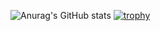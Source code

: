 <!-- GitHub Readme Stats -->
![Anurag's GitHub stats](https://github-readme-stats.vercel.app/api?username=suke0828&count_private=true&show_icons=true)
[![trophy](https://github-profile-trophy.vercel.app/?username=suke0828&title=Joined2020,Commit,PullRequest,Repositories,Issues,Stars)](https://github.com/ryo-ma/github-profile-trophy)

